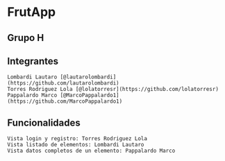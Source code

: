 # FrutApp

## Grupo H

## Integrantes

    Lombardi Lautaro [@lautarolombardi](https://github.com/lautarolombardi)
    Torres Rodriguez Lola [@lolatorresr](https://github.com/lolatorresr)
    Pappalardo Marco [@MarcoPappalardo1](https://github.com/MarcoPappalardo1)

## Funcionalidades

    Vista login y registro: Torres Rodriguez Lola
    Vista listado de elementos: Lombardi Lautaro
    Vista datos completos de un elemento: Pappalardo Marco

